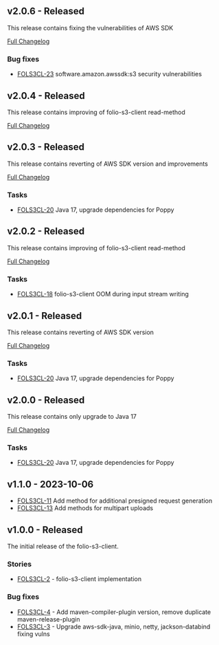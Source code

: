 ## v2.0.6 - Released
This release contains fixing the vulnerabilities of AWS SDK

[Full Changelog](https://github.com/folio-org/folio-s3-client/compare/v2.0.5...v2.0.6)

### Bug fixes
* [FOLS3CL-23](https://issues.folio.org/browse/FOLS3CL-23) software.amazon.awssdk:s3 security vulnerabilities

## v2.0.4 - Released
This release contains improving of folio-s3-client read-method

[Full Changelog](https://github.com/folio-org/folio-s3-client/compare/v2.0.3...v2.0.4)

## v2.0.3 - Released
This release contains reverting of AWS SDK version and improvements

[Full Changelog](https://github.com/folio-org/folio-s3-client/compare/v2.0.2...v2.0.3)

### Tasks
* [FOLS3CL-20](https://issues.folio.org/browse/FOLS3CL-20) Java 17, upgrade dependencies for Poppy

## v2.0.2 - Released
This release contains improving of folio-s3-client read-method

[Full Changelog](https://github.com/folio-org/folio-s3-client/compare/v2.0.1...v2.0.2)

### Tasks
* [FOLS3CL-18](https://issues.folio.org/browse/FOLS3CL-18) folio-s3-client OOM during input stream writing

## v2.0.1 - Released
This release contains reverting of AWS SDK version

[Full Changelog](https://github.com/folio-org/folio-s3-client/compare/v2.0.0...v2.0.1)

### Tasks
* [FOLS3CL-20](https://issues.folio.org/browse/FOLS3CL-20) Java 17, upgrade dependencies for Poppy

## v2.0.0 - Released
This release contains only upgrade to Java 17

[Full Changelog](https://github.com/folio-org/folio-s3-client/compare/v1.1.0...v2.0.0)

### Tasks
* [FOLS3CL-20](https://issues.folio.org/browse/FOLS3CL-20) Java 17, upgrade dependencies for Poppy

## v1.1.0 - 2023-10-06
* [FOLS3CL-11](https://issues.folio.org/browse/FOLS3CL-11) Add method for additional presigned request generation
* [FOLS3CL-13](https://issues.folio.org/browse/FOLS3CL-13) Add methods for multipart uploads

## v1.0.0 - Released
The initial release of the folio-s3-client.

### Stories
* [FOLS3CL-2](https://issues.folio.org/browse/FOLS3CL-2) - folio-s3-client implementation

### Bug fixes
* [FOLS3CL-4](https://issues.folio.org/browse/FOLS3CL-4) - Add maven-compiler-plugin version, remove duplicate maven-release-plugin
* [FOLS3CL-3](https://issues.folio.org/browse/FOLS3CL-3) - Upgrade aws-sdk-java, minio, netty, jackson-databind fixing vulns